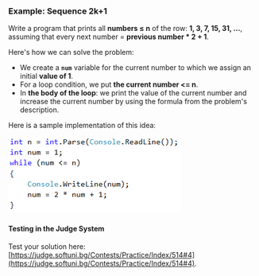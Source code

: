 ### Example: Sequence 2k+1

Write a program that prints all **numbers ≤ n** of the row: **1, 3, 7, 15, 31, …**, assuming that every next number = **previous number \* 2 + 1**.

Here's how we can solve the problem:

   * We create a **`num`** variable for the current number to which we assign an initial **value of 1**.
   * For a loop condition, we put **the current number <= n**.
   * In **the body of the loop**: we print the value of the current number and increase the current number by using the formula from the problem's description.

Here is a sample implementation of this idea:

![](/assets/chapter-7-images/05.Numbers-2k+1-01.png)
 
#### Testing in the Judge System

Test your solution here: [https://judge.softuni.bg/Contests/Practice/Index/514#4](https://judge.softuni.bg/Contests/Practice/Index/514#4).

